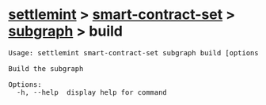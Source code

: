 # [settlemint](../../../settlemint.md) > [smart-contract-set](../../smart-contract-set.md) > [subgraph](../subgraph.md) > build

<pre>Usage: settlemint smart-contract-set subgraph build [options]

Build the subgraph

Options:
  -h, --help  display help for command
</pre>